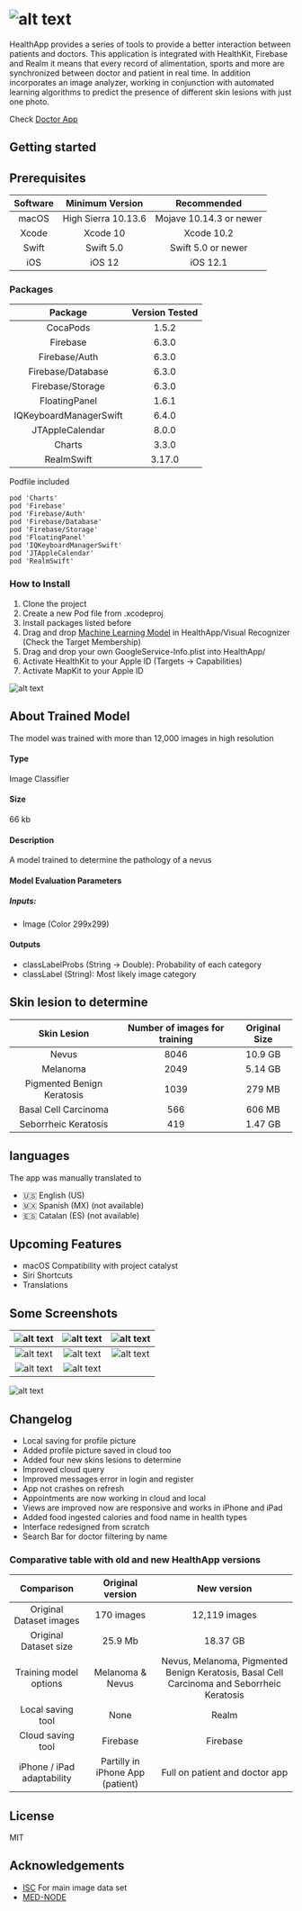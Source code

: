 #  ![alt text](https://user-images.githubusercontent.com/42153044/61584923-01d6df00-ab16-11e9-9811-9b2ece37889a.png)

HealthApp provides a series of tools to provide a better interaction between patients and doctors.
This application is integrated with HealthKit, Firebase and Realm it means that every record of alimentation, sports and more are synchronized between doctor and patient in real time.
In addition incorporates an image analyzer, working in conjunction with automated learning algorithms to predict the presence of different skin lesions with just one photo.

Check [Doctor App](https://github.com/ColeMacGrath/HealthApp/tree/Doctor)

## Getting started

## Prerequisites

| Software | **Minimum Version** |     **Recommended**     |
| :------: | :-----------------: | :---------------------: |
|  macOS   | High Sierra 10.13.6 | Mojave 10.14.3 or newer |
|  Xcode   |      Xcode 10       |       Xcode 10.2        |
|  Swift   |      Swift 5.0      |    Swift 5.0 or newer   |
|   iOS    |       iOS 12        |        iOS 12.1         |

### Packages

|        Package         | **Version Tested** | 
| :--------------------: | :----------------: |
|        CocaPods        |       1.5.2        |
|        Firebase        |       6.3.0        |
|     Firebase/Auth      |       6.3.0        |
|   Firebase/Database    |       6.3.0        |
|    Firebase/Storage    |       6.3.0        |
|     FloatingPanel      |       1.6.1        |
| IQKeyboardManagerSwift |       6.4.0        |
|    JTAppleCalendar     |       8.0.0        |
|         Charts         |       3.3.0        |
|       RealmSwift       |       3.17.0       |

Podfile included

```
pod 'Charts'
pod 'Firebase'
pod 'Firebase/Auth'
pod 'Firebase/Database'
pod 'Firebase/Storage'
pod 'FloatingPanel'
pod 'IQKeyboardManagerSwift'
pod 'JTAppleCalendar'
pod 'RealmSwift'
```

### How to Install

1. Clone the project
2. Create a new Pod file from .xcodeproj
3. Install packages listed before
4. Drag and drop [Machine Learning Model](https://1drv.ms/u/s!ArVWVB2r2uzhg-Q90YBJ1-tmu8E0AA?e=19njUT) in HealthApp/Visual Recognizer (Check the Target Membership)
5. Drag and drop your own GoogleService-Info.plist into HealthApp/
6. Activate HealthKit to your Apple ID (Targets -> Capabilities)
7. Activate MapKit to your Apple ID

![alt text](https://user-images.githubusercontent.com/42153044/51432666-ffe0a180-1c00-11e9-9358-e00ee5b00947.png)

## About Trained Model

The model was trained with more than 12,000 images in high resolution

#### Type

Image Classifier

#### Size

66 kb

#### Description

A model trained to determine the pathology of a nevus

#### Model Evaluation Parameters

##### Inputs:

* Image (Color 299x299)

#### Outputs

* classLabelProbs (String -> Double): Probability of each category
* classLabel (String): Most likely image category

## Skin lesion to determine

|        Skin Lesion         | **Number of images for training** | **Original Size** |
| :------------------------: | :-------------------------------: | :---------------: |
|           Nevus            |               8046                |      10.9 GB      |
|          Melanoma          |               2049                |      5.14 GB      |
| Pigmented Benign Keratosis |               1039                |      279 MB       |
|    Basal Cell Carcinoma    |                566                |      606 MB       |
|    Seborrheic Keratosis    |                419                |      1.47 GB      |

## languages
The app was manually translated to
* 🇺🇸 English (US)
* 🇲🇽 Spanish (MX) (not available)
* 🇪🇸 Catalan (ES) (not available)

## Upcoming Features

* macOS Compatibility with project catalyst
* Siri Shortcuts
* Translations

## Some Screenshots

| ![alt text](https://user-images.githubusercontent.com/42153044/61584929-026f7580-ab16-11e9-88cc-b8e788d20cf5.png) | ![alt text](https://user-images.githubusercontent.com/42153044/61584930-026f7580-ab16-11e9-982a-8c8715711bdd.png) | ![alt text](https://user-images.githubusercontent.com/42153044/61584931-026f7580-ab16-11e9-9fb9-fc2b616dba2b.png) |
| :----------------------------------------------------------: | :----------------------------------------------------------: | :----------------------------------------------------------: |
| ![alt text](https://user-images.githubusercontent.com/42153044/61584928-026f7580-ab16-11e9-8174-5c53a3a6a252.png) | ![alt text](https://user-images.githubusercontent.com/42153044/61584932-03080c00-ab16-11e9-9bb1-99603145ce1c.png) | ![alt text](https://user-images.githubusercontent.com/42153044/61584924-026f7580-ab16-11e9-9f25-0c9eb388b30e.png) |
| ![alt text](https://user-images.githubusercontent.com/42153044/61584927-026f7580-ab16-11e9-8861-a1fcf68904f2.png) | ![alt text](https://user-images.githubusercontent.com/42153044/61584926-026f7580-ab16-11e9-80be-9b6644326c34.png) |                                                              |


![alt text](https://user-images.githubusercontent.com/42153044/61584925-026f7580-ab16-11e9-980a-23e18bfbc306.png)


## Changelog

* Local saving for profile picture
* Added profile picture saved in cloud too
* Added four new skins lesions to determine
* Improved cloud query
* Improved messages error in login and register
* App not crashes on refresh
* Appointments are now working in cloud and local
* Views are improved now are responsive and works in iPhone and iPad
* Added food ingested calories and food name in health types
* Interface redesigned from scratch
* Search Bar for doctor filtering by name

### Comparative table with old and new HealthApp versions

|        Comparison         |       **Original version**       |                       **New version**                        |
| :------------------------: | :------------------------------: | :----------------------------------------------------------: |
|  Original Dataset images   |            170 images            |                        12,119 images                         |
|   Original Dataset size    |             25.9 Mb              |                           18.37 GB                           |
|   Training model options   |         Melanoma & Nevus         | Nevus, Melanoma, Pigmented Benign Keratosis, Basal Cell Carcinoma and Seborrheic Keratosis |
|     Local saving tool      |               None               |                            Realm                             |
|     Cloud saving tool      |             Firebase             |                           Firebase                           |
| iPhone / iPad adaptability | Partilly in iPhone App (patient) |                Full on patient and doctor app                |

## License

MIT

## Acknowledgements

* [ISC](https://www.isic-archive.com/#!/topWithHeader/wideContentTop/main) For main image data set
* [MED-NODE](http://www.cs.rug.nl/~imaging/databases/melanoma_naevi/)
